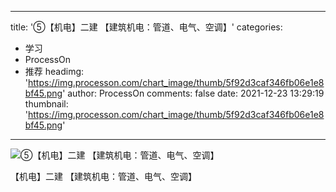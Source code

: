 
---
title: '⑤【机电】二建 【建筑机电：管道、电气、空调】'
categories: 
 - 学习
 - ProcessOn
 - 推荐
headimg: 'https://img.processon.com/chart_image/thumb/5f92d3caf346fb06e1e8bf45.png'
author: ProcessOn
comments: false
date: 2021-12-23 13:29:19
thumbnail: 'https://img.processon.com/chart_image/thumb/5f92d3caf346fb06e1e8bf45.png'
---

<div>   
<img class="thumb" alt="⑤【机电】二建 【建筑机电：管道、电气、空调】" src="https://img.processon.com/chart_image/thumb/5f92d3caf346fb06e1e8bf45.png" referrerpolicy="no-referrer">
<p>【机电】二建 【建筑机电：管道、电气、空调】</p>  
</div>
            